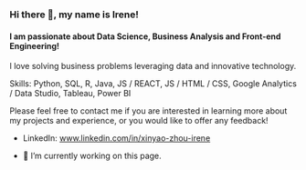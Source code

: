 ### Hi there 👋, my name is Irene!
#### I am passionate about Data Science, Business Analysis and Front-end Engineering!
I love solving business problems leveraging data and innovative technology.

Skills: Python, SQL, R, Java, JS / REACT, JS / HTML / CSS, Google Analytics / Data Studio, Tableau, Power BI

Please feel free to contact me if you are interested in learning more about my projects and experience, or  you would like to offer any feedback!

- LinkedIn: www.linkedin.com/in/xinyao-zhou-irene

- 🔭 I’m currently working on this page. 

